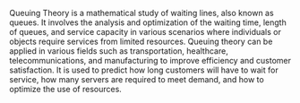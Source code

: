 
Queuing Theory is a mathematical study of waiting lines, also known as queues. It involves the analysis and optimization of the waiting time, length of queues, and service capacity in various scenarios where individuals or objects require services from limited resources. Queuing theory can be applied in various fields such as transportation, healthcare, telecommunications, and manufacturing to improve efficiency and customer satisfaction. It is used to predict how long customers will have to wait for service, how many servers are required to meet demand, and how to optimize the use of resources.